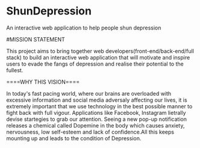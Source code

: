 # ShunDepression
An interactive web application to help people shun depression

#MISSION STATEMENT 

This project aims to bring together web developers(front-end/back-end/full stack) to build an interactive web application that will motivate and inspire users to evade the fangs of depression and realise their potential to the fullest.

====WHY THIS VISION====

In today's fast pacing world, where our brains are overloaded with excessive information and social media adversaly affecting our lives, it is extremely important that we use technology in the best possible manner to fight back with full vigour. Applications like Facebook, Instagram lietrally devise startegies to grab our attention. Seeing a new pop-up notification releases a chemical called Dopemine in the body which causes anxiety, nervousness, low self-esteem and lack of confidence.All this keeps mounting up and leads to the condition of Depression.
